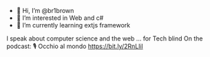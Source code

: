 - 👋 Hi, I’m @br1brown
- 👀 I’m interested in Web and c#
- 🌱 I’m currently learning extjs framework

I speak about computer science and the web ... for Tech blind
On the podcast: 🎙 Occhio al mondo https://bit.ly/2RnLlil
